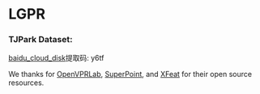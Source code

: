 # LGPR










### TJPark Dataset:
[baidu_cloud_disk](https://pan.baidu.com/s/1_KDAqf0ZoriWYrFOpLfgXA
)提取码: y6tf 







We thanks for [OpenVPRLab](https://github.com/amaralibey/OpenVPRLab), [SuperPoint](https://github.com/rpautrat/SuperPoint), and [XFeat](https://github.com/verlab/accelerated_features) for their open source resources.
